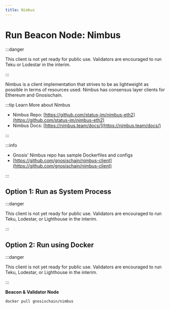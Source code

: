 ```yaml
---
title: Nimbus
---
```


# Run Beacon Node: Nimbus

:::danger

This client is not yet ready for public use. Validators are encouraged to run Teku or Lodestar in the interim.

:::

Nimbus is a client implementation that strives to be as lightweight as possible in terms of resources used. Nimbus has consensus layer clients for Ethereum and Gnosischain. 

:::tip Learn More about Nimbus

- Nimbus Repo:  [https://github.com/status-im/nimbus-eth2](https://github.com/status-im/nimbus-eth2)
- Nimbus Docs: [https://nimbus.team/docs/](https://nimbus.team/docs/) 

:::

:::info 

- Gnosis' Nimbus repo has sample Dockerfiles and configs
- [https://github.com/gnosischain/nimbus-client](https://github.com/gnosischain/nimbus-client)

:::

## Option 1: Run as System Process

:::danger

This client is not yet ready for public use. Validators are encouraged to run Teku, Lodestar, or Lighthouse in the interim.

:::
## Option 2: Run using Docker

:::danger

This client is not yet ready for public use. Validators are encouraged to run Teku, Lodestar, or Lighthouse in the interim.

:::

**Beacon & Validator Node**


```
docker pull gnosischain/nimbus
```
